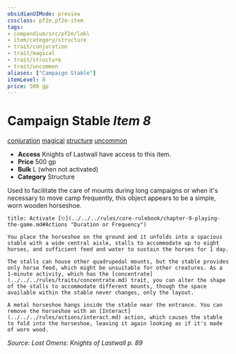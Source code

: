 ```yaml
---
obsidianUIMode: preview
cssclass: pf2e,pf2e-item
tags:
- compendium/src/pf2e/lokl
- item/category/structure
- trait/conjuration
- trait/magical
- trait/structure
- trait/uncommon
aliases: ["Campaign Stable"]
itemLevel: 8
price: 500 gp
---
```

# Campaign Stable *Item 8*  
[conjuration](../../../rules/traits/conjuration.md)  [magical](../../../rules/traits/magical.md)  [structure](../../../rules/traits/structure.md)  [uncommon](../../../rules/traits/uncommon.md)  

- **Access** Knights of Lastwall have access to this item.
- **Price** 500 gp
- **Bulk** L (when not activated)
- **Category** Structure

Used to facilitate the care of mounts during long campaigns or when it's necessary to move camp frequently, this object appears to be a simple, worn wooden horseshoe.

```ad-embed-ability
title: Activate [⏲](../../../rules/core-rulebook/chapter-9-playing-the-game.md#Actions "Duration or Frequency")

You place the horseshoe on the ground and it unfolds into a spacious stable with a wide central aisle, stalls to accommodate up to eight horses, and sufficient feed and water to sustain the horses for 1 day.

The stalls can house other quadrupedal mounts, but the stable provides only horse feed, which might be unsuitable for other creatures. As a 1-minute activity, which has the [concentrate](../../../rules/traits/concentrate.md) trait, you can alter the shape of the stalls to accommodate different mounts, though the space available within the stable never changes, only the layout.

A metal horseshoe hangs inside the stable near the entrance. You can remove the horseshoe with an [Interact](../../../rules/actions/interact.md) action, which causes the stable to fold into the horseshoe, leaving it again looking as if it's made of worn wood.
```

*Source: Lost Omens: Knights of Lastwall p. 89*
